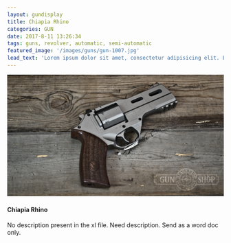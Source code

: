 ```yaml
---
layout: gundisplay
title: Chiapia Rhino
categories: GUN
date: 2017-8-11 13:26:34
tags: guns, revolver, automatic, semi-automatic
featured_image: '/images/guns/gun-1007.jpg'
lead_text: 'Lorem ipsum dolor sit amet, consectetur adipisicing elit. Expedita maiores quisquam id sunt, a architecto molestias velit, distinctio quidem non, nostrum provident quibusdam enim. Neque ipsam temporibus commodi facere minima.'
---
```


![Chiapia Rhino](/images/guns/gun-1007.jpg)

#### Chiapia Rhino
No description present in the xl file. Need description. Send as a word doc only.


 

